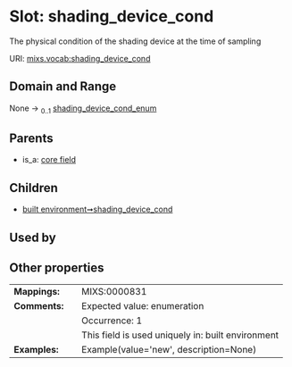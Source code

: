 
# Slot: shading_device_cond


The physical condition of the shading device at the time of sampling

URI: [mixs.vocab:shading_device_cond](https://w3id.org/mixs/vocab/shading_device_cond)


## Domain and Range

None &#8594;  <sub>0..1</sub> [shading_device_cond_enum](shading_device_cond_enum.md)

## Parents

 *  is_a: [core field](core_field.md)

## Children

 *  [built environment➞shading_device_cond](built_environment_shading_device_cond.md)

## Used by


## Other properties

|  |  |  |
| --- | --- | --- |
| **Mappings:** | | MIXS:0000831 |
| **Comments:** | | Expected value: enumeration |
|  | | Occurrence: 1 |
|  | | This field is used uniquely in: built environment |
| **Examples:** | | Example(value='new', description=None) |

